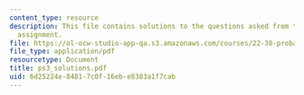 ```yaml
---
content_type: resource
description: This file contains solutions to the questions asked from the reading
  assignment.
file: https://ol-ocw-studio-app-qa.s3.amazonaws.com/courses/22-38-probability-and-its-applications-to-reliability-quality-control-and-risk-assessment-fall-2005/6d25224e84817c0f16ebe8383a1f7cab_ps3_solutions.pdf
file_type: application/pdf
resourcetype: Document
title: ps3_solutions.pdf
uid: 6d25224e-8481-7c0f-16eb-e8383a1f7cab
---
```

